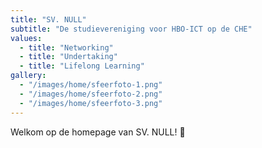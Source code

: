 ```yaml
---
title: "SV. NULL"
subtitle: "De studievereniging voor HBO-ICT op de CHE"
values:
  - title: "Networking"
  - title: "Undertaking"
  - title: "Lifelong Learning"
gallery:
  - "/images/home/sfeerfoto-1.png"
  - "/images/home/sfeerfoto-2.png"
  - "/images/home/sfeerfoto-3.png"
---
```


Welkom op de homepage van SV. NULL! 🎉

<!-- 🚧 Hier kun je later aanvullende tekst, promo's of sfeerbeschrijvingen kwijt. -->